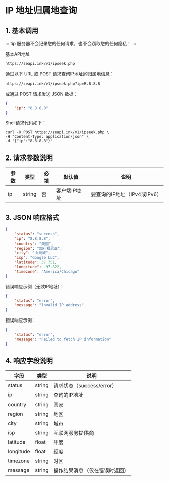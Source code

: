 # IP 地址归属地查询

## 1. 基本调用

::: tip
服务器不会记录您的任何请求，也不会窃取您的任何隐私！
:::

基本API地址

```txt
https://zeapi.ink/v1/ipseek.php
```

通过以下 URL 或 POST 请求查询IP地址的归属地信息：

```txt
https://zeapi.ink/v1/ipseek.php?ip=8.8.8.8
```

或通过 POST 请求发送 JSON 数据：
```json
{
    "ip": "8.8.8.8"
}
```

Shell请求代码如下：
```shell
curl -X POST https://zeapi.ink/v1/ipseek.php \
-H "Content-Type: application/json" \
-d '{"ip":"8.8.8.8"}'
```

## 2. 请求参数说明
| 参数     | 类型   | 必填 | 默认值                                | 说明                              |
|----------|--------|------|---------------------------------------|----------------------------------|
| ip       | string | 否   | 客户端IP地址                          | 要查询的IP地址（IPv4或IPv6）     |

## 3. JSON 响应格式
```json
{
    "status": "success",
    "ip": "8.8.8.8",
    "country": "美国",
    "region": "加利福尼亚",
    "city": "山景城",
    "isp": "Google LLC",
    "latitude": 37.751,
    "longitude": -97.822,
    "timezone": "America/Chicago"
}
```

错误响应示例（无效IP地址）：
```json
{
    "status": "error",
    "message": "Invalid IP address"
}
```

错误响应示例：
```json
{
    "status": "error",
    "message": "Failed to fetch IP information"
}
```

## 4. 响应字段说明
| 字段       | 类型   | 说明                              |
|------------|--------|----------------------------------|
| status     | string | 请求状态（success/error）        |
| ip         | string | 查询的IP地址                    |
| country    | string | 国家 |
| region     | string | 地区 |
| city       | string | 城市 |
| isp        | string | 互联网服务提供商 |
| latitude   | float  | 纬度 |
| longitude  | float  | 经度 |
| timezone   | string | 时区 |
| message    | string | 操作结果消息（仅在错误时返回）   |